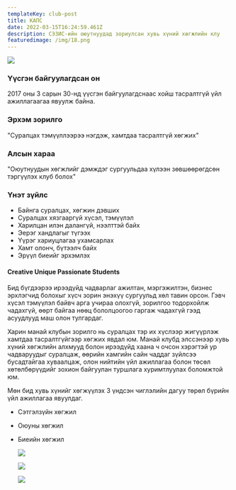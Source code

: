```yaml
---
templateKey: club-post
title: КАПС
date: 2022-03-15T16:24:59.461Z
description: СЭЗИС-ийн оюутнуудад зориулсан хувь хүний хөгжлийн клу
featuredimage: /img/18.png
---
```

![](/img/18.png)

### Үүсгэн байгуулагдсан он

2017 оны 3 сарын 30-нд үүсгэн байгуулагдснаас хойш тасралтгүй үйл ажиллагаагаа явуулж байна.

### Эрхэм зорилго

"Суралцах тэмүүллээрээ нэгдэж, хамтдаа тасралтгүй хөгжих"

### Алсын хараа

"Оюутнуудын хөгжлийг дэмждэг сургуульдаа хүлээн зөвшөөрөгдсөн тэргүүлэх клуб болох"

### Үнэт зүйлс

* Байнга суралцах, хөгжин дэвших
* Суралцах хязгааргүй хүсэл, тэмүүлэл 
* Харилцан илэн далангүй, нээлттэй байх
* Эерэг хандлагыг түгээх
* Үүрэг хариуцлагаа ухамсарлах
* Хамт олонч, бүтээлч байх
* Эрүүл биеийг эрхэмлэх

#### Creative Unique Passionate Students 

Бид бүгдээрээ ирээдүйд чадварлаг ажилтан, мэргэжилтэн, бизнес эрхлэгчид болохыг хүсч зорин энэхүү сургуульд хөл тавин орсон. Гэвч хүсэл тэмүүлэл байвч арга учираа олохгүй, зорилгоо тодорхойлж чадахгүй, өөрт байгаа нөөц бололцоогоо гаргаж чадахгүй гээд асуудлууд маш олон тулгардаг.

Харин манай клубын зорилго нь суралцах тэр их хүслээр жигүүрлэж хамтдаа тасралтгүйгээр хөгжих явдал юм. Манай клубд элссэнээр хувь хүний хөгжлийн алхмууд болон ирээдүйд хаана ч очсон хэрэгтэй ур чадваруудыг суралцаж, өөрийн хамгийн сайн чаддаг зүйлсээ бусадтайгаа хуваалцаж, олон нийтийн үйл ажиллагаа болон төсөл хөтөлбөрүүдийг зохион байгуулан туршлага хуримтлуулах боломжтой юм.

Мөн бид хувь хүнийг хөгжүүлэх 3 үндсэн чиглэлийн дагуу төрөл бүрийн үйл ажиллагаа явуулдаг.

* Сэтгэлзүйн хөгжил
* Оюуны хөгжил
* Биеийн хөгжил

  ![](/img/247774167_1332940537108843_8182315848325090782_n-1-.jpg)

  ![](/img/244424518_1321219764947587_7922559722400859392_n-1-.jpg)

  ![](/img/52779985_669917776744459_6625376637678518272_n.jpg)